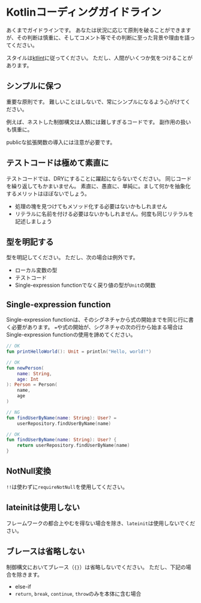 # Kotlinコーディングガイドライン

あくまでガイドラインです。
あなたは状況に応じて原則を破ることができますが、その判断は慎重に、そしてコメント等でその判断に至った背景や理由を語ってください。

スタイルは[ktlint](https://github.com/shyiko/ktlint)に従ってください。
ただし、人間がいくつか気をつけることがあります。

## シンプルに保つ

重要な原則です。
難しいことはしないで、常にシンプルになるよう心がけてください。

例えば、ネストした制御構文は人類には難しすぎるコードです。
副作用の扱いも慎重に。

publicな拡張関数の導入には注意が必要です。

## テストコードは極めて素直に

テストコードでは、DRYにすることに躍起にならないでください。
同じコードを繰り返してもかまいません。
素直に、愚直に、単純に。まして何かを抽象化するメリットはほぼないでしょう。

* 処理の塊を見つけてもメソッド化する必要はないかもしれません
* リテラルに名前を付ける必要はないかもしれません。何度も同じリテラルを記述しましょう

## 型を明記する

型を明記してください。
ただし、次の場合は例外です。

* ローカル変数の型
* テストコード
* Single-expression functionでなく戻り値の型が`Unit`の関数

## Single-expression function

Single-expression functionは、そのシグネチャから式の開始までを同じ行に書く必要があります。
`=`や式の開始が、シグネチャの次の行から始まる場合はSingle-expression functionの使用を諦めてください。

```kotlin
// OK
fun printHelloWorld(): Unit = println("Hello, world!")

// OK
fun newPerson(
    name: String,
    age: Int
): Person = Person(
    name,
    age
)

// NG
fun findUserByName(name: String): User? =
    userRepository.findUserByName(name)

// OK
fun findUserByName(name: String): User? {
    return userRepository.findUserByName(name)
}
```

## NotNull変換

`!!`は使わずに`requireNotNull`を使用してください。

## lateinitは使用しない

フレームワークの都合上やむを得ない場合を除き、`lateinit`は使用しないでください。

## ブレースは省略しない

制御構文においてブレース（`{}`）は省略しないでください。
ただし、下記の場合を除きます。

* else-if
* `return`, `break`, `continue`, `throw`のみを本体に含む場合
